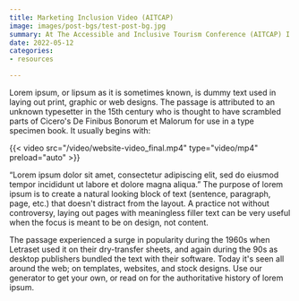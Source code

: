 ```yaml
---
title: Marketing Inclusion Video (AITCAP)
image: images/post-bgs/test-post-bg.jpg
summary: At The Accessible and Inclusive Tourism Conference (AITCAP) I spoke about utilising accessibiity informatiuon in the marekting mix. You can watch it there.
date: 2022-05-12
categories:
- resources

---
```



Lorem ipsum, or lipsum as it is sometimes known, is dummy text used in laying out print, graphic or web designs. The passage is attributed to an unknown typesetter in the 15th century who is thought to have scrambled parts of Cicero's De Finibus Bonorum et Malorum for use in a type specimen book. It usually begins with:

{{< video src="/video/website-video_final.mp4" type="video/mp4" preload="auto" >}}

“Lorem ipsum dolor sit amet, consectetur adipiscing elit, sed do eiusmod tempor incididunt ut labore et dolore magna aliqua.”
The purpose of lorem ipsum is to create a natural looking block of text (sentence, paragraph, page, etc.) that doesn't distract from the layout. A practice not without controversy, laying out pages with meaningless filler text can be very useful when the focus is meant to be on design, not content.

The passage experienced a surge in popularity during the 1960s when Letraset used it on their dry-transfer sheets, and again during the 90s as desktop publishers bundled the text with their software. Today it's seen all around the web; on templates, websites, and stock designs. Use our generator to get your own, or read on for the authoritative history of lorem ipsum.
